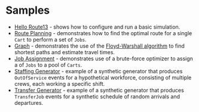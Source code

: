 # Samples

* [Hello Route13](./hello-route13.md) - shows how to configure and run a basic simulation.
* [Route Planning](./route-planner.md) - demonstrates how to find the optimal route for a single `Cart` to perform a set of `Jobs`.
* [Graph](./graph.md) - demonstrates the use of the [Floyd-Warshall algorithm](https://en.wikipedia.org/wiki/Floyd%E2%80%93Warshall_algorithm)
 to find shortest paths and estimate travel times.
* [Job Assignment](./job-assignment.md) - demonstrates use of a brute-force optimizer to assign a of `Jobs` to a pool of `Carts`.
* [Staffing Generator](./staffing-generator.md) - example of a synthetic generator that produces `OutOfService` events
for a hypothetical workforce, consisting of multiple crews, each working a
specific shift.
* [Transfer Generator](./transfer-generator.md) - example of a synthetic generator that produces `TransferJob` events
for a synthetic schedule of random arrivals and departures.

